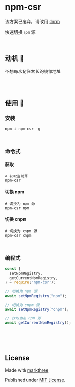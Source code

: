 # npm-csr

该方案已废弃，请改用 [dnrm](https://github.com/markthree/dnrm)

快速切换 `npm` 源

<br />

## 动机 🦕

不想每次记住太长的镜像地址

<br />
<br />

## 使用 🦖

### 安装

```shell
npm i npm-csr -g
```

<br />

### 命令式

#### 获取

```shell
# 获取当前源
npm-csr
```

#### 切换 npm

```shell
# 切换为 npm 源
npm-csr npm
```

#### 切换 cnpm

```shell
# 切换为 cnpm 源
npm-csr cnpm
```

<br />

### 编程式

```ts
const {
  setNpmRegistry,
  getCurrentNpmRegistry,
} = require("npm-csr");

// 切换为 npm 源
await setNpmRegistry("npm");

// 切换为 cnpm 源
await setNpmRegistry("cnpm");

// 获取当前 npm 源
await getCurrentNpmRegistry();
```

<br />
<br />
<br />

## License

Made with [markthree](https://github.com/markthree)

Published under [MIT License](./LICENSE).

<br />
